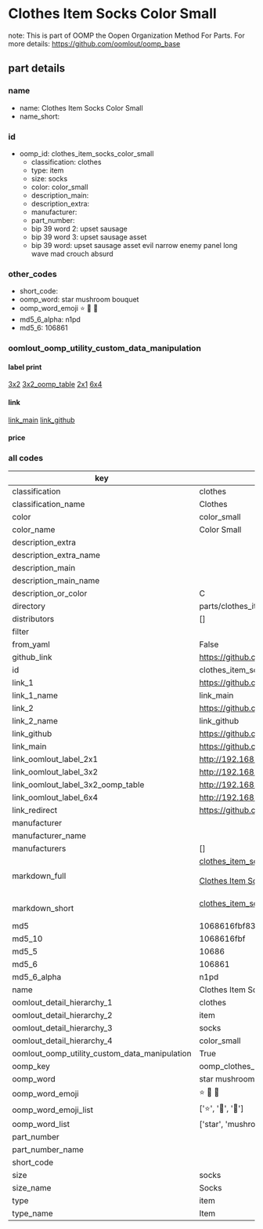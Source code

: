 # Clothes Item Socks Color Small  

note: This is part of OOMP the Oopen Organization Method For Parts. For more details: https://github.com/oomlout/oomp_base

##  part details
  







### name
* name: Clothes Item Socks Color Small
* name_short: 
### id
* oomp_id: clothes_item_socks_color_small
  * classification: clothes
  * type: item
  * size: socks
  * color: color_small
  * description_main: 
  * description_extra: 
  * manufacturer: 
  * part_number: 
  * bip 39 word 2: upset sausage
  * bip 39 word 3: upset sausage asset
  * bip 39 word: upset sausage asset evil narrow enemy panel long wave mad crouch absurd

### other_codes
* short_code: 
* oomp_word: star mushroom bouquet
* oomp_word_emoji :star: :mushroom: :bouquet:
* md5_6_alpha: n1pd
* md5_6: 106861






### oomlout_oomp_utility_custom_data_manipulation
#### label print
[3x2](http://192.168.1.245:1112/?label=oomp%20n1pd)
[3x2_oomp_table](http://192.168.1.108:1112/?label=oomp%20n1pd)
[2x1](http://192.168.1.242:1112/?label=oomp%20n1pd)
[6x4](http://192.168.1.55:1112/?label=oomp%20n1pd)    

#### link

[link_main](https://github.com/oomlout/oomlout_oomp_version_1_messy/tree/main/parts/clothes_item_socks_color_small) [link_github](https://github.com/oomlout/oomlout_oomp_version_1_messy/tree/main/parts/clothes_item_socks_color_small)                             

#### price







### all codes 
| key | value |  
| --- | --- |  
| classification | clothes |  
| classification_name | Clothes |  
| color | color_small |  
| color_name | Color Small |  
| description_extra |  |  
| description_extra_name |  |  
| description_main |  |  
| description_main_name |  |  
| description_or_color | C  |  
| directory | parts/clothes_item_socks_color_small |  
| distributors | [] |  
| filter |  |  
| from_yaml | False |  
| github_link | https://github.com/oomlout/oomlout_oomp_part_src/tree/main/parts/clothes_item_socks_color_small |  
| id | clothes_item_socks_color_small |  
| link_1 | https://github.com/oomlout/oomlout_oomp_version_1_messy/tree/main/parts/clothes_item_socks_color_small |  
| link_1_name | link_main |  
| link_2 | https://github.com/oomlout/oomlout_oomp_version_1_messy/tree/main/parts/clothes_item_socks_color_small |  
| link_2_name | link_github |  
| link_github | https://github.com/oomlout/oomlout_oomp_version_1_messy/tree/main/parts/clothes_item_socks_color_small |  
| link_main | https://github.com/oomlout/oomlout_oomp_version_1_messy/tree/main/parts/clothes_item_socks_color_small |  
| link_oomlout_label_2x1 | http://192.168.1.242:1112/?label=oomp%20n1pd |  
| link_oomlout_label_3x2 | http://192.168.1.245:1112/?label=oomp%20n1pd |  
| link_oomlout_label_3x2_oomp_table | http://192.168.1.108:1112/?label=oomp%20n1pd |  
| link_oomlout_label_6x4 | http://192.168.1.55:1112/?label=oomp%20n1pd |  
| link_redirect | https://github.com/oomlout/oomlout_oomp_version_1_messy/tree/main/parts/clothes_item_socks_color_small |  
| manufacturer |  |  
| manufacturer_name |  |  
| manufacturers | [] |  
| markdown_full | [clothes_item_socks_color_small](none)<br>[](none)<br>[Clothes Item Socks Color Small](none)<br><br> |  
| markdown_short | [clothes_item_socks_color_small](none)<br><br> |  
| md5 | 1068616fbf83d3f127c984de1b6fef79 |  
| md5_10 | 1068616fbf |  
| md5_5 | 10686 |  
| md5_6 | 106861 |  
| md5_6_alpha | n1pd |  
| name | Clothes Item Socks Color Small |  
| oomlout_detail_hierarchy_1 | clothes |  
| oomlout_detail_hierarchy_2 | item |  
| oomlout_detail_hierarchy_3 | socks |  
| oomlout_detail_hierarchy_4 | color_small |  
| oomlout_oomp_utility_custom_data_manipulation | True |  
| oomp_key | oomp_clothes_item_socks_color_small |  
| oomp_word | star mushroom bouquet |  
| oomp_word_emoji | :star: :mushroom: :bouquet: |  
| oomp_word_emoji_list | [':star:', ':mushroom:', ':bouquet:'] |  
| oomp_word_list | ['star', 'mushroom', 'bouquet'] |  
| part_number |  |  
| part_number_name |  |  
| short_code |  |  
| size | socks |  
| size_name | Socks |  
| type | item |  
| type_name | Item |  
